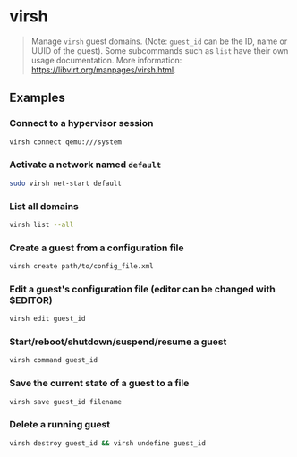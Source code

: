 # virsh

> Manage `virsh` guest domains. (Note: `guest_id` can be the ID, name or UUID of the guest). Some subcommands such as `list` have their own usage documentation. More information: <https://libvirt.org/manpages/virsh.html>.

## Examples

### Connect to a hypervisor session

```bash
virsh connect qemu:///system
```

### Activate a network named `default`

```bash
sudo virsh net-start default
```

### List all domains

```bash
virsh list --all
```

### Create a guest from a configuration file

```bash
virsh create path/to/config_file.xml
```

### Edit a guest's configuration file (editor can be changed with $EDITOR)

```bash
virsh edit guest_id
```

### Start/reboot/shutdown/suspend/resume a guest

```bash
virsh command guest_id
```

### Save the current state of a guest to a file

```bash
virsh save guest_id filename
```

### Delete a running guest

```bash
virsh destroy guest_id && virsh undefine guest_id
```
